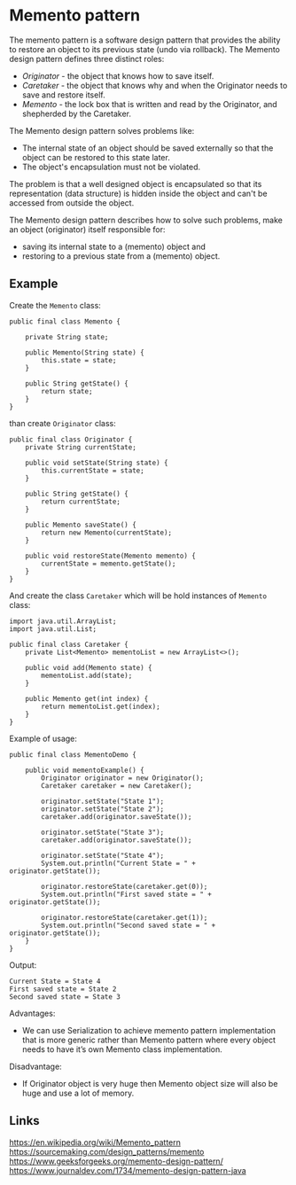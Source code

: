 # Memento pattern
The memento pattern is a software design pattern that provides the ability to restore an object to its previous state (undo via rollback). 
The Memento design pattern defines three distinct roles:
- *Originator* - the object that knows how to save itself.
- *Caretaker* - the object that knows why and when the Originator needs to save and restore itself.
- *Memento* - the lock box that is written and read by the Originator, and shepherded by the Caretaker.

The Memento design pattern solves problems like:
- The internal state of an object should be saved externally so that the object can be restored to this state later.
- The object's encapsulation must not be violated.

The problem is that a well designed object is encapsulated so that its representation (data structure) is hidden inside the object and can't be accessed from outside the object.

The Memento design pattern describes how to solve such problems, make an object (originator) itself responsible for:
- saving its internal state to a (memento) object and
- restoring to a previous state from a (memento) object.

## Example
Create the `Memento` class:
```
public final class Memento {
    
    private String state;
    
    public Memento(String state) {
        this.state = state;
    }
    
    public String getState() { 
        return state;
    }
}
```

than create `Originator` class:

```
public final class Originator {
    private String currentState;

    public void setState(String state) {
        this.currentState = state;
    }

    public String getState() {
        return currentState;
    }

    public Memento saveState() {
        return new Memento(currentState);
    }
    
    public void restoreState(Memento memento) {
        currentState = memento.getState();
    }
}
```

And create the class `Caretaker` which will be hold instances of `Memento` class:
```
import java.util.ArrayList;
import java.util.List;

public final class Caretaker {
    private List<Memento> mementoList = new ArrayList<>();

    public void add(Memento state) {
        mementoList.add(state);
    }

    public Memento get(int index) {
        return mementoList.get(index);
    }
}
```

Example of usage:
```
public final class MementoDemo {

    public void mementoExample() {
        Originator originator = new Originator();
        Caretaker caretaker = new Caretaker();
        
        originator.setState("State 1");
        originator.setState("State 2");
        caretaker.add(originator.saveState());
        
        originator.setState("State 3");
        caretaker.add(originator.saveState());
        
        originator.setState("State 4");
        System.out.println("Current State = " + originator.getState());
        
        originator.restoreState(caretaker.get(0));
        System.out.println("First saved state = " + originator.getState());
        
        originator.restoreState(caretaker.get(1));
        System.out.println("Second saved state = " + originator.getState());
    }
}
```

Output:
```
Current State = State 4
First saved state = State 2
Second saved state = State 3
```

Advantages:
- We can use Serialization to achieve memento pattern implementation that is more generic rather than Memento pattern where every object needs to have it’s own Memento class implementation.

Disadvantage:
- If Originator object is very huge then Memento object size will also be huge and use a lot of memory.

## Links
https://en.wikipedia.org/wiki/Memento_pattern  
https://sourcemaking.com/design_patterns/memento  
https://www.geeksforgeeks.org/memento-design-pattern/  
https://www.journaldev.com/1734/memento-design-pattern-java
